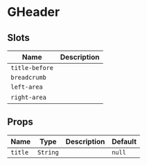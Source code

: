 # GHeader

## Slots

| Name           | Description |
| -------------- | ----------- |
| `title-before` |             |
| `breadcrumb`   |             |
| `left-area`    |             |
| `right-area`   | &nbsp;      |

## Props

| Name    | Type     | Description | Default |
| ------- | -------- | ----------- | ------- |
| `title` | `String` |             | `null`  |

